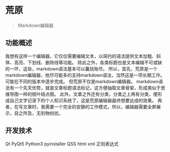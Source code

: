 # 荒原
> Markdown编辑器
## 功能概述
我想有这样一个编辑器，它仅仅需要编辑文本，以简约的语法提供文本加粗、斜体、高亮、下划线、删除线等功能。
除此之外，各类标题也是文本编辑不可或缺的一环，这些，markdown语法基本可以囊括殆尽。
所以，首先，荒原是一个markdown编辑器，他尽可能多的支持markdown语法，当然这是一项长期工作。可能在不同的版本中逐步完成。
但荒原不仅是markdown编辑器。
markdown语法有一个先天优势，就是文章标题语法标记，这方便抽取文章骨架，形成类似于思维导图一样的枝叶结点图。
此外，文章之外还有分类，分类之上再有分类，便形成自己文字记录下的个人知识系统了，这是荒原编辑器最终想要达成的效果。
再者，在写文章时，我需要一个完全的安静的工作模式，所以，编辑器需要全屏展示，目之所及，无别物纷扰。
## 开发技术
Qt PyQt5
Python3
pyinstaller
QSS
html 
xml
正则表达式

